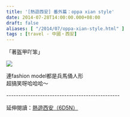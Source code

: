 ```yaml
---
title: '[熱遊西安] 番外篇：oppa xian style'
date: 2014-07-28T14:00:00.000+08:00
draft: false
aliases: [ "/2014/07/oppa-xian-style.html" ]
tags : [travel - 中國・西安]
---
```


「著盔甲吖笨」  

![](/images/xianoppa.jpg)

連fashion model都是兵馬俑人形  
超搞笑呀哈哈哈～  
  
\-----------------------------------------------  
  
延伸閱讀：[熱遊西安（6D5N）](https://hidie.net/xian6d5n/)
